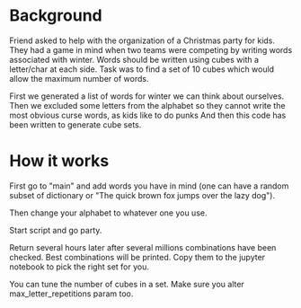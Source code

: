 # Background

Friend asked to help with the organization of a Christmas party for kids. They had a game in mind when two teams were competing by writing words associated with winter. Words should be written using cubes with a letter/char at each side. Task was to find a set of 10 cubes which would allow the maximum number of words.

First we generated a list of words for winter we can think about ourselves. Then we excluded some letters from the alphabet so they cannot write the most obvious curse words, as kids like to do punks  And then this code has been written to generate cube sets.

# How it works

First go to "main" and add words you have in mind (one can have a random subset of dictionary or "The quick brown fox jumps over the lazy dog"). 

Then change your alphabet to whatever one you use. 

Start script and go party. 

Return several hours later after several millions combinations have been checked. Best combinations will be printed. Copy them to the jupyter notebook to pick the right set for you.

You can tune the number of cubes in a set. Make sure you alter max_letter_repetitions param too. 
